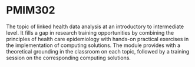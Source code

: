 # PMIM302
The topic of linked health data analysis at an introductory to intermediate level.
It fills a gap in research training opportunities by combining the principles of health care epidemiology with hands-on practical exercises in the implementation of computing solutions. 
The module provides with a theoretical grounding in the classroom on each topic, followed by a training session on the corresponding computing solutions.

